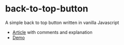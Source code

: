# back-to-top-button
A simple back to top button written in vanilla Javascript

- [Article](https://devcrumbs.com/back-to-top-button/) with comments and explanation
- [Demo](https://jsfiddle.net/oldnick/2jwgdohz/)
